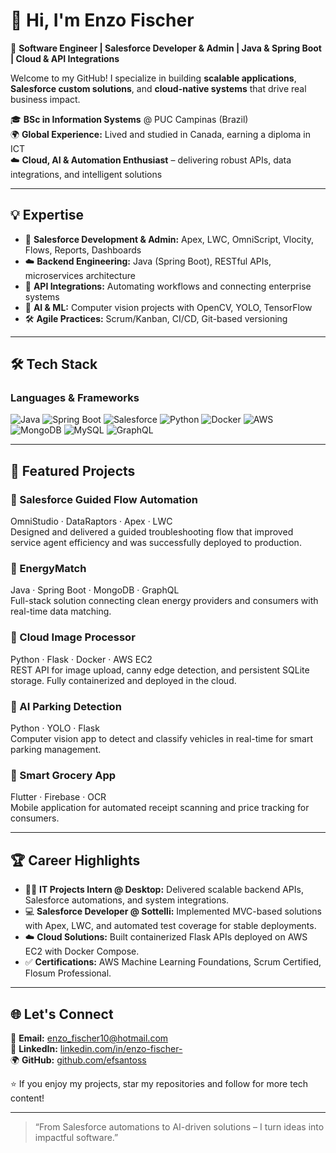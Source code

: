 # 👋 Hi, I'm Enzo Fischer  

🚀 **Software Engineer | Salesforce Developer & Admin | Java & Spring Boot | Cloud & API Integrations**  

Welcome to my GitHub! I specialize in building **scalable applications**, **Salesforce custom solutions**, and **cloud-native systems** that drive real business impact.  

🎓 **BSc in Information Systems** @ PUC Campinas (Brazil)  
🌍 **Global Experience:** Lived and studied in Canada, earning a diploma in ICT  
☁️ **Cloud, AI & Automation Enthusiast** – delivering robust APIs, data integrations, and intelligent solutions  

---

## 💡 Expertise  

- 🧠 **Salesforce Development & Admin:** Apex, LWC, OmniScript, Vlocity, Flows, Reports, Dashboards  
- ☁️ **Backend Engineering:** Java (Spring Boot), RESTful APIs, microservices architecture  
- 🔌 **API Integrations:** Automating workflows and connecting enterprise systems  
- 🤖 **AI & ML:** Computer vision projects with OpenCV, YOLO, TensorFlow  
- 🛠️ **Agile Practices:** Scrum/Kanban, CI/CD, Git-based versioning  

---

## 🛠️ Tech Stack  

### **Languages & Frameworks**  
![Java](https://img.shields.io/badge/Java-%23ED8B00.svg?style=flat&logo=openjdk&logoColor=white)
![Spring Boot](https://img.shields.io/badge/Spring%20Boot-%236DB33F.svg?style=flat&logo=spring&logoColor=white)
![Salesforce](https://img.shields.io/badge/Salesforce-00A1E0?style=flat&logo=salesforce&logoColor=white)
![Python](https://img.shields.io/badge/Python-%233776AB.svg?style=flat&logo=python&logoColor=white)
![Docker](https://img.shields.io/badge/Docker-%232496ED.svg?style=flat&logo=docker&logoColor=white)
![AWS](https://img.shields.io/badge/AWS-%23FF9900.svg?style=flat&logo=amazonaws&logoColor=white)
![MongoDB](https://img.shields.io/badge/MongoDB-%2347A248.svg?style=flat&logo=mongodb&logoColor=white)
![MySQL](https://img.shields.io/badge/MySQL-%2300758F.svg?style=flat&logo=mysql&logoColor=white)
![GraphQL](https://img.shields.io/badge/GraphQL-E10098?style=flat&logo=graphql&logoColor=white)

---

## 🚀 Featured Projects  

### 🔹 Salesforce Guided Flow Automation  
OmniStudio · DataRaptors · Apex · LWC  
Designed and delivered a guided troubleshooting flow that improved service agent efficiency and was successfully deployed to production.  

### 🔹 EnergyMatch  
Java · Spring Boot · MongoDB · GraphQL  
Full-stack solution connecting clean energy providers and consumers with real-time data matching.  

### 🔹 Cloud Image Processor  
Python · Flask · Docker · AWS EC2  
REST API for image upload, canny edge detection, and persistent SQLite storage. Fully containerized and deployed in the cloud.  

### 🔹 AI Parking Detection  
Python · YOLO · Flask  
Computer vision app to detect and classify vehicles in real-time for smart parking management.  

### 🔹 Smart Grocery App  
Flutter · Firebase · OCR  
Mobile application for automated receipt scanning and price tracking for consumers.  

---

## 🏆 Career Highlights  

- 👨‍💻 **IT Projects Intern @ Desktop:** Delivered scalable backend APIs, Salesforce automations, and system integrations.  
- 💻 **Salesforce Developer @ Sottelli:** Implemented MVC-based solutions with Apex, LWC, and automated test coverage for stable deployments.  
- ☁️ **Cloud Solutions:** Built containerized Flask APIs deployed on AWS EC2 with Docker Compose.  
- ✅ **Certifications:** AWS Machine Learning Foundations, Scrum Certified, Flosum Professional.  

---

## 🌐 Let's Connect  

📧 **Email:** enzo_fischer10@hotmail.com  
💼 **LinkedIn:** [linkedin.com/in/enzo-fischer-](https://www.linkedin.com/in/enzo-fischer-/)  
🌍 **GitHub:** [github.com/efsantoss](https://github.com/efsantoss)  

⭐ If you enjoy my projects, star my repositories and follow for more tech content!  

---

> “From Salesforce automations to AI-driven solutions – I turn ideas into impactful software.”  
